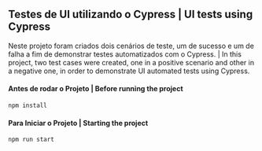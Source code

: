 ## Testes de UI utilizando o Cypress | UI tests using Cypress

Neste projeto foram criados dois cenários de teste, um de sucesso e um de falha a fim de demonstrar testes automatizados com o Cypress. | In this project, two test cases were created, one in a positive scenario and other in a negative one, in order to demonstrate UI automated tests using Cypress.

#### Antes de rodar o Projeto | Before running the project
```
npm install
```

#### Para Iniciar o Projeto | Starting the project
```
npm run start
```

